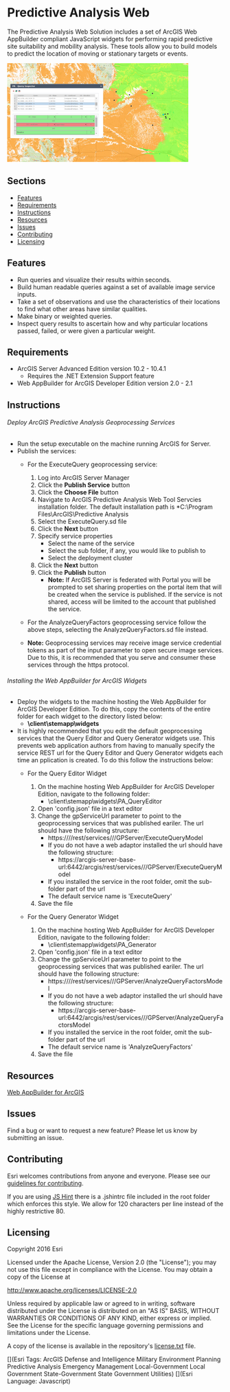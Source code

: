 # Predictive Analysis Web
The Predictive Analysis Web Solution includes a set of ArcGIS Web AppBuilder compliant JavaScript widgets for performing rapid predictive site suitability and mobility analysis. These tools allow you to build models to predict the location of moving or stationary targets or events.

![Query Editor Widget](QE3.png)

## Sections

* [Features](#features)
* [Requirements](#requirements)
* [Instructions](#instructions)
* [Resources](#resources)
* [Issues](#issues)
* [Contributing](#contributing)
* [Licensing](#licensing)

## Features
* Run queries and visualize their results within seconds.
* Build human readable queries against a set of available image service inputs.
* Take a set of observations and use the characteristics of their locations to find what other areas have similar qualities.
* Make binary or weighted queries.
* Inspect query results to ascertain how and why particular locations passed, failed, or were given a particular weight.

## Requirements
* ArcGIS Server Advanced Edition version 10.2 - 10.4.1
	* Requires the .NET Extension Support feature
* Web AppBuilder for ArcGIS Developer Edition version 2.0 - 2.1

## Instructions
###### Deploy ArcGIS Predictive Analysis Geoprocessing Services
* Run the setup executable on the machine running ArcGIS for Server.
* Publish the services:
	* For the ExecuteQuery geoprocessing service:
		1.  Log into ArcGIS Server Manager
		2.  Click the **Publish Service** button
		3.  Click the **Choose File** button
		4.  Navigate to ArcGIS Predictive Analysis Web Tool Servcies installation folder. The default installation path is *C:\Program Files\ArcGIS\Predictive Analysis
		5.  Select the ExecuteQuery.sd file
		6.  Click the **Next** button
		7.  Specify service properties
			* Select the name of the service
			* Select the sub folder, if any, you would like to publish to
			* Select the deployment cluster
		8. Click the **Next** button
		9. Click the **Publish** button
			* **Note:** If ArcGIS Server is federated with Portal you will be prompted to set sharing properties on the portal item that will be created when the service is published. If the service is not shared, access will be limited to the account that published the service.
	* For the AnalyzeQueryFactors geoprocessing service follow the above steps, selecting the AnalyzeQueryFactors.sd file instead.

	* **Note:** Geoprocessing services may receive image service credential tokens as part of the input parameter to open secure image services. Due to this, it is recommended that you serve and consumer these services through the https protocol.

###### Installing the Web AppBuilder for ArcGIS Widgets
* Deploy the widgets to the machine hosting the Web AppBuilder for ArcGIS Developer Edition. To do this, copy the contents of the entire folder for each widget to the directory listed below:
	* **<web-appbuilder-install-path>\client\stemapp\widgets**
* It is highly recommended that you edit the default geoprocessing services that the Query Editor and Query Generator widgets use. This prevents web application authors from having to manually specify the service REST url for the Query Editor and Query Generator widgets each time an pplication is created. To do this follow the instructions below:
	* For the Query Editor Widget
		1. On the machine hosting Web AppBuilder for ArcGIS Developer Edition, navigate to the following folder:
			* <web-appbuilder-install-path>\client\stemapp\widgets\PA_QueryEditor
		2. Open 'config.json' file in a text editor
		3. Change the gpServiceUrl parameter to point to the geoprocessing services that was published eariler. The url should have the following structure:
			* https://<arcgis-server-base-url>/<web-adaptor-name>/rest/services/<sub-folder>/<service-name>/GPServer/ExecuteQueryModel
			* If you do not have a web adaptor installed the url should have the following structure:
				* https://arcgis-server-base-url:6442/arcgis/rest/services/<sub-folder>/<service-name>/GPServer/ExecuteQueryModel
			* If you installed the service in the root folder, omit the sub-folder part of the url
			* The default service name is 'ExecuteQuery'
		4. Save the file

	* For the Query Generator Widget
		1. On the machine hosting Web AppBuilder for ArcGIS Developer Edition, navigate to the following folder:
			* <web-appbuilder-install-path>\client\stemapp\widgets\PA_Generator
		2. Open 'config.json' file in a text editor
		3. Change the gpServiceUrl parameter to point to the geoprocessing services that was published eariler. The url should have the following structure:
			* https://<arcgis-server-base-url>/<web-adaptor-name>/rest/services/<sub-folder>/<service-name>/GPServer/AnalyzeQueryFactorsModel
			* If you do not have a web adaptor installed the url should have the following structure:
				* https://arcgis-server-base-url:6442/arcgis/rest/services/<sub-folder>/<service-name>/GPServer/AnalyzeQueryFactorsModel
			* If you installed the service in the root folder, omit the sub-folder part of the url
			* The default service name is 'AnalyzeQueryFactors'
		4. Save the file



## Resources
[Web AppBuilder for ArcGIS](https://developers.arcgis.com/web-appbuilder/)

## Issues
Find a bug or want to request a new feature?  Please let us know by submitting an issue.

## Contributing
Esri welcomes contributions from anyone and everyone. Please see our [guidelines for contributing](https://github.com/esri/contributing).

If you are using [JS Hint](http://http://www.jshint.com/) there is a .jshintrc file included in the root folder which enforces this style.
We allow for 120 characters per line instead of the highly restrictive 80.

## Licensing
Copyright 2016 Esri

Licensed under the Apache License, Version 2.0 (the "License");
you may not use this file except in compliance with the License.
You may obtain a copy of the License at

   http://www.apache.org/licenses/LICENSE-2.0

Unless required by applicable law or agreed to in writing, software
distributed under the License is distributed on an "AS IS" BASIS,
WITHOUT WARRANTIES OR CONDITIONS OF ANY KIND, either express or implied.
See the License for the specific language governing permissions and
limitations under the License.

A copy of the license is available in the repository's
[license.txt](license.txt) file.

[](Esri Tags: ArcGIS Defense and Intelligence Military Environment Planning Predictive Analysis Emergency Management Local-Government Local Government State-Government State Government Utilities)
[](Esri Language: Javascript)